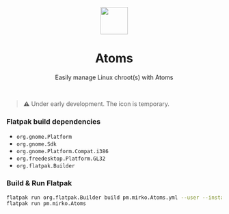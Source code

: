 <div align="center">
  <img src="https://raw.githubusercontent.com/mirkobrombin/Atoms/main/data/icons/hicolor/scalable/apps/pm.mirko.Atoms.svg" width="64">
  <h1 align="center">Atoms</h1>
  <p align="center">Easily manage Linux chroot(s) with Atoms</p>
</div>

<br/>

> ⚠️ Under early development. The icon is temporary.


### Flatpak build dependencies
- `org.gnome.Platform`
- `org.gnome.Sdk`
- `org.gnome.Platform.Compat.i386`
- `org.freedesktop.Platform.GL32`
- `org.flatpak.Builder`


### Build & Run Flatpak

```bash
flatpak run org.flatpak.Builder build pm.mirko.Atoms.yml --user --install --force-clean
flatpak run pm.mirko.Atoms
```